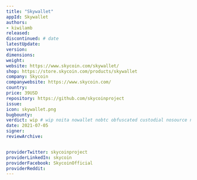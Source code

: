 ```yaml
---
title: "Skywallet"
appId: Skywallet
authors:
- kiwilamb
released: 
discontinued: # date
latestUpdate:
version:
dimensions:
weight: 
website: https://www.skycoin.com/skywallet/
shop: https://store.skycoin.com/products/skywallet
company: Skycoin
companywebsite: https://www.skycoin.com/
country: 
price: 39USD
repository: https://github.com/skycoinproject
issue:
icon: skywallet.png
bugbounty:
verdict: wip # wip noita nowallet nobtc obfuscated custodial nosource nonverifiable reproducible bounty defunct
date: 2021-07-05
signer:
reviewArchive:


providerTwitter: skycoinproject
providerLinkedIn: skycoin
providerFacebook: SkycoinOfficial
providerReddit: 
---
```



